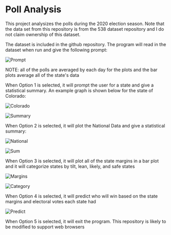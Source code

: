 # Poll Analysis
This project analysizes the polls during the 2020 election season. Note that the data set from this repository is from the 538 dataset repository and I do not claim ownership 
of this dataset.

The dataset is included in the github repository. The program will read in the dataset when run and give the following prompt:

![Prompt](https://github.com/kidusf/pres_poll_analysis/blob/main/Output.PNG)

NOTE: all of the polls are averaged by each day for the plots and the bar plots average all of the state's data

When Option 1 is selected, it will prompt the user for a state and give a statistical summary. An example graph is shown below for the state of Colorado:

![Colorado](https://github.com/kidusf/pres_poll_analysis/blob/main/StateGraph.PNG)


![Summary](https://github.com/kidusf/pres_poll_analysis/blob/main/Colorado%20Summary.PNG)

When Option 2 is selected, it will plot the National Data and give a statistical summary:

![National](https://github.com/kidusf/pres_poll_analysis/blob/main/FilteredNational.PNG)


![Sum](https://github.com/kidusf/pres_poll_analysis/blob/main/National.PNG)

When Option 3 is selected, it will plot all of the state margins in a bar plot and it will categorize states by tilt, lean, likely, and safe states

![Margins](https://github.com/kidusf/pres_poll_analysis/blob/main/MarginsPlot.PNG)


![Category](https://github.com/kidusf/pres_poll_analysis/blob/main/MarginsCategory.PNG)

When Option 4 is selected, it will predict who will win based on the state margins and electoral votes each state had

![Predict](https://github.com/kidusf/pres_poll_analysis/blob/main/PredictedPlot.PNG)



When Option 5 is selected, it will exit the program. This repository is likely to be modified to support web browsers
